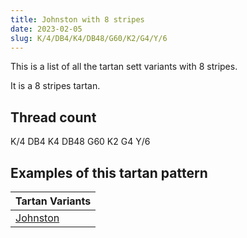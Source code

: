 ```yaml
---
title: Johnston with 8 stripes
date: 2023-02-05
slug: K/4/DB4/K4/DB48/G60/K2/G4/Y/6
---
```

This is a list of all the tartan sett variants with 8 stripes.

It is a 8 stripes tartan.


## Thread count
K/4 DB4 K4 DB48 G60 K2 G4 Y/6

## Examples of this tartan pattern

| Tartan Variants |
|---------------|
| [Johnston](/variants/k/4/db4/k4/db48/g60/k2/g4/y/6-db000064-g004c00-k000000-yffc800)||
